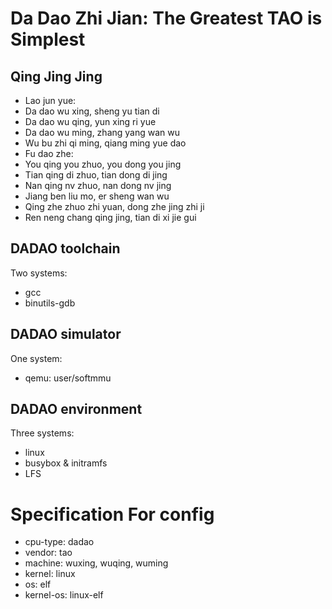 # Da Dao Zhi Jian: The Greatest TAO is Simplest

## Qing Jing Jing
* Lao jun yue:
* Da dao wu xing, sheng yu tian di
* Da dao wu qing, yun xing ri yue
* Da dao wu ming, zhang yang wan wu
* Wu bu zhi qi ming, qiang ming yue dao
* Fu dao zhe:
* You qing you zhuo, you dong you jing
* Tian qing di zhuo, tian dong di jing
* Nan qing nv zhuo, nan dong nv jing
* Jiang ben liu mo, er sheng wan wu
* Qing zhe zhuo zhi yuan, dong zhe jing zhi ji
* Ren neng chang qing jing, tian di xi jie gui

## DADAO toolchain
Two systems:
* gcc
* binutils-gdb

## DADAO simulator
One system:
* qemu: user/softmmu

## DADAO environment
Three systems:
* linux
* busybox & initramfs
* LFS

# Specification For config
* cpu-type:	dadao
* vendor:	tao
* machine:	wuxing, wuqing, wuming
* kernel:	linux
* os:		elf
* kernel-os:	linux-elf
